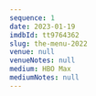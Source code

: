```yaml
---
sequence: 1
date: 2023-01-19
imdbId: tt9764362
slug: the-menu-2022
venue: null
venueNotes: null
medium: HBO Max
mediumNotes: null
---
```


